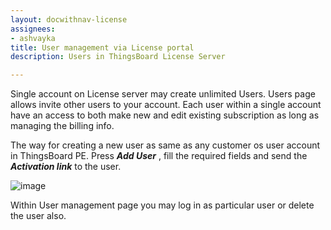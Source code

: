 ```yaml
---
layout: docwithnav-license
assignees:
- ashvayka
title: User management via License portal
description: Users in ThingsBoard License Server

---
```



Single account on License server may create unlimited Users. Users page allows invite other users to your account. Each user within a single account have an access to both make new and edit existing subscription as long as managing the billing info. 

The way for creating a new user as same as any customer os user account in ThingsBoard PE. Press ***Add User*** , fill the required fields and send the ***Activation link*** to the user.    

 ![image](/images/license/users.png)     

Within User management page you may log in as particular user or delete the user also.